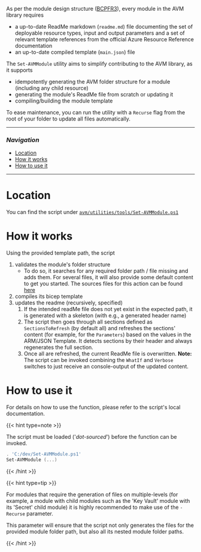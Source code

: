 As per the module design structure ([BCPFR3](/Azure-Verified-Modules/specs/bicep/#id-bcpfr3---category-composition---directory-and-file-structure)), every module in the AVM library requires
- a up-to-date ReadMe markdown (`readme.md`) file documenting the set of deployable resource types, input and output parameters and a set of relevant template references from the official Azure Resource Reference documentation
- an up-to-date compiled template (`main.json`) file

The `Set-AVMModule` utility aims to simplify contributing to the AVM library, as it supports
- idempotently generating the AVM folder structure for a module (including any child resource)
- generating the module's ReadMe file from scratch or updating it
- compiling/building the module template

To ease maintenance, you can run the utility with a `Recurse` flag from the root of your folder to update all files automatically.

---

### _Navigation_

- [Location](#location)
- [How it works](#how-it-works)
- [How to use it](#how-to-use-it)

---
# Location

You can find the script under [`avm/utilities/tools/Set-AVMModule.ps1`](https://github.com/Azure/bicep-registry-modules/blob/main/avm/utilities/tools/Set-AVMModule.ps1)

# How it works

Using the provided template path, the script
1. validates the module's folder structure
    - To do so, it searches for any required folder path / file missing and adds them. For several files, it will also provide some default content to get you started. The sources files for this action can be found [here](https://github.com/Azure/bicep-registry-modules/tree/main/avm/utilities/tools/helper/src)
1. compiles its bicep template
1. updates the readme (recursively, specified)
    1. If the intended readMe file does not yet exist in the expected path, it is generated with a skeleton (with e.g., a generated header name)
    1. The script then goes through all sections defined as `SectionsToRefresh` (by default all) and refreshes the sections' content (for example, for the `Parameters`) based on the values in the ARM/JSON Template. It detects sections by their header and always regenerates the full section.
    1. Once all are refreshed, the current ReadMe file is overwritten. **Note:** The script can be invoked combining the `WhatIf` and `Verbose` switches to just receive an console-output of the updated content.

# How to use it

For details on how to use the function, please refer to the script's local documentation.

{{< hint type=note >}}

The script must be loaded ('_dot-sourced_') before the function can be invoked.
```PowerShell
. 'C:/dev/Set-AVMModule.ps1'
Set-AVMModule (...)
```

{{< /hint >}}

{{< hint type=tip >}}

For modules that require the generation of files on multiple-levels (for example, a module with child modules such as the 'Key Vault' module with its 'Secret' child module) it is highly recommended to make use of the `-Recurse` parameter.

This parameter will ensure that the script not only generates the files for the provided module folder path, but also all its nested module folder paths.

{{< /hint >}}
